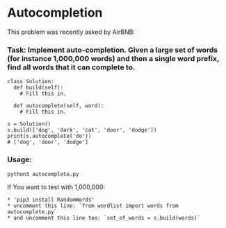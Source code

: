 # Autocompletion
This problem was recently asked by AirBNB:

### Task: Implement auto-completion. Given a large set of words (for instance 1,000,000 words) and then a single word prefix, find all words that it can complete to.

```
class Solution:
  def build(self):
    # Fill this in.

  def autocomplete(self, word):
    # Fill this in.

s = Solution()
s.build(['dog', 'dark', 'cat', 'door', 'dodge'])
print(s.autocomplete('do'))
# ['dog', 'door', 'dodge']
```

### Usage:
`
    python3 autocomplete.py
`

If You want to test with 1,000,000:

    * 'pip3 install RandomWords'
    * uncomment this line: `from wordlist import words from autocomplete.py`
    * and uncomment this line too: `set_of_words = s.build(words)`

